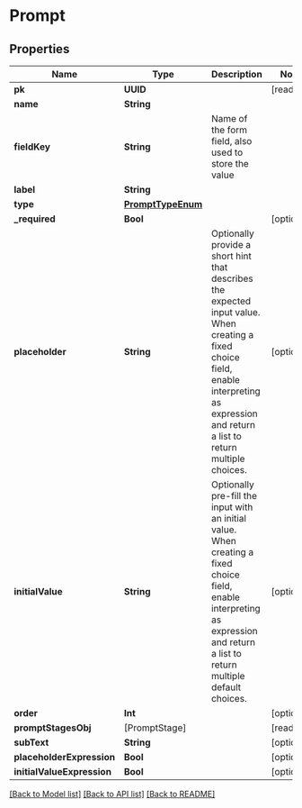 # Prompt

## Properties
Name | Type | Description | Notes
------------ | ------------- | ------------- | -------------
**pk** | **UUID** |  | [readonly] 
**name** | **String** |  | 
**fieldKey** | **String** | Name of the form field, also used to store the value | 
**label** | **String** |  | 
**type** | [**PromptTypeEnum**](PromptTypeEnum.md) |  | 
**_required** | **Bool** |  | [optional] 
**placeholder** | **String** | Optionally provide a short hint that describes the expected input value. When creating a fixed choice field, enable interpreting as expression and return a list to return multiple choices. | [optional] 
**initialValue** | **String** | Optionally pre-fill the input with an initial value. When creating a fixed choice field, enable interpreting as expression and return a list to return multiple default choices. | [optional] 
**order** | **Int** |  | [optional] 
**promptStagesObj** | [PromptStage] |  | [readonly] 
**subText** | **String** |  | [optional] 
**placeholderExpression** | **Bool** |  | [optional] 
**initialValueExpression** | **Bool** |  | [optional] 

[[Back to Model list]](../README.md#documentation-for-models) [[Back to API list]](../README.md#documentation-for-api-endpoints) [[Back to README]](../README.md)


